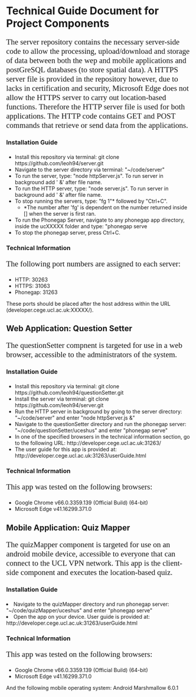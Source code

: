 <h1>Technical Guide Document for Project Components</h1>
<p style="font-family:calibri;font-size:150%;> The server, quizMapper & questionSetter repositories together collaborate to create a location-based quiz with system architectural functionality provided through servers and postGreSQL databases. This document is to be used as a technical guide for the 3 components that make this system. </p>
          <h2> NodeJS Server: Server </h2>
<p style="font-family:calibri;font-size:150%;"> 
The server repository contains the necessary server-side code to allow the processing, upload/download and storage of data between both the wep and mobile applications and postGreSQL databases (to store spatial data). A HTTPS server file is provided in the repository however, due to lacks in certification and security, Microsoft Edge does not allow the HTTPS server to carry out location-based functions. Therefore the HTTP server file is used for both applications. The HTTP code contains GET and POST commands that retrieve or send data from the applications. </p>

<h3> Installation Guide </h3>
          <p style="font-family:calibri;font-size:150%;">
          <ul>
          <li>Install this repository via terminal: git clone https://github.com/leoh94/server.git </li>
          <li>Navigate to the server directory via terminal: "~/code/server"</li>
          <li>To run the server, type: "node httpServer.js". To run server in background add ' &' after file name.</li>
          <li>To run the HTTP server, type: "node server.js". To run server in background add ' &' after file name.</li>
          <li>To stop running the servers, type: "fg 1"* followed by "Ctrl+C". 
          <ul><li>*The number after 'fg' is dependent on the number returned inside [] when the server is first ran.</li></ul>
          <li>To run the Phonegap Server, navigate to any phonegap app directory, inside the ucXXXXX folder and type: "phonegap serve
          </li>
          <li>To stop the phonegap server, press Ctrl+C.</li>
          </ul></p>

<h3> Technical Information </h3>
<p style="font-family:calibri;font-size:150%;">
The following port numbers are assigned to each server:
<ul>
          <li>HTTP: 30263</li>
          <li>HTTPS: 31063</li>
          <li>Phonegap: 31263</li>
</ul>
These ports should be placed after the host address within the URL (developer.cege.ucl.ac.uk:XXXXX/).
</p>   
                                                        
<h2> Web Application: Question Setter </h2>
<p style="font-family:calibri;font-size:150%;"> The questionSetter compnent is targeted for use in a web browser, accessible to the administrators of the system. </p>

<h3> Installation Guide </h3>
<p style="font-family:calibri; font-size:150%;">
<ul>
<li>Install this repository via terminal: git clone https://github.com/leoh94/questionSetter.git </li>
<li>Install the server via terminal: git clone https://github.com/leoh94/server.git </li>
<li>Run the HTTP server in background by going to the server directory: "~/code/server" and enter "node httpServer.js &"</li>
<li>Navigate to the questionSetter directory and run the phonegap server: "~/code/questionSetter/uceshus" and enter "phonegap serve"</li>
<li>In one of the specified browsers in the technical information section, go to the following URL: http://developer.cege.ucl.ac.uk:31263/ </li>
<li>The user guide for this app is provided at: http://developer.cege.ucl.ac.uk:31263/userGuide.html </li></ul></p>

<h3> Technical Information </h3>
<p style="font-family:calibri; font-size:150%;"> 
This app was tested on the following browsers:
          <ul>
          <li>Google Chrome v66.0.3359.139 (Official Build) (64-bit)</li>
          <li>Microsoft Edge v41.16299.371.0</li>
          </ul></p>

<h2>Mobile Application: Quiz Mapper </h2>
<p style="font-family:calibri;font-size:150%;">The quizMapper component is targeted for use on an android mobile device, accessible to everyone that can connect to the UCL VPN network. This app is the client-side component and executes the location-based quiz.</p>

<h3> Installation Guide </h3>
<p style="font-family:calibri;font-size:150%;>
<ul>
            <li>Install this repository via terminal: git clone https://github.com/leoh94/quizMapper.git </li>
            <li>Install the server via terminal: git clone https:github.com/leoh94/server.git </li>
            <li>Go to https://build.phonegap.com/apps to create the mobile app.</li>
            <li>Copy and paste the quizMapper repository and create a public application.</li>
            <li>Once built for android, scan the QR code with an external QR reader app on your device to initiate download. </li>
            <li>Install the .apk file and make sure location settings are enabled on you phone. </li>
            <li>Run the HTTP server via terminal: "~/code/server" and enter "node httpServer.js &"</li>
            <li>Navigate to the quizMapper directory and run phonegap server: "~/code/quizMapper/uceshus" and enter "phonegap serve"</li>
            <li>Open the app on your device. User guide is provided at: http://developer.cege.ucl.ac.uk:31263/userGuide.html </li>
</ul>
</p>
<h3> Technical Information </h3>
<p style="font-family:calibri; font-size:150%;"> 
This app was tested on the following browsers:
          <ul>
          <li>Google Chrome v66.0.3359.139 (Official Build) (64-bit)</li>
          <li>Microsoft Edge v41.16299.371.0</li>
          </ul>
And the following mobile operating system:
          Android Marshmallow 6.0.1</p>

            
          
            

